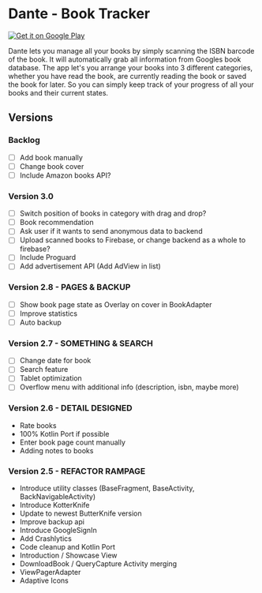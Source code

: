 # Dante - Book Tracker

<a href='https://play.google.com/store/apps/details?id=at.shockbytes.dante&pcampaignid=MKT-Other-global-all-co-prtnr-py-PartBadge-Mar2515-1'><img alt='Get it on Google Play' src='https://play.google.com/intl/en_us/badges/images/generic/en_badge_web_generic.png' /></a>

Dante lets you manage all your books by simply scanning the ISBN barcode of the book. 
It will automatically grab all information from Googles book database. 
The app let's you arrange your books into 3 different categories, whether you 
have read the book, are currently reading the book or saved the book for later. So you 
can simply keep track of your progress of all your books and their current states.

## Versions

### Backlog
- [ ] Add book manually
- [ ] Change book cover
- [ ] Include Amazon books API?

### Version 3.0
- [ ] Switch position of books in category with drag and drop?
- [ ] Book recommendation
- [ ] Ask user if it wants to send anonymous data to backend
- [ ] Upload scanned books to Firebase, or change backend as a whole to firebase?
- [ ] Include Proguard
- [ ] Add advertisement API (Add AdView in list)

### Version 2.8 - PAGES & BACKUP
- [ ] Show book page state as Overlay on cover in BookAdapter
- [ ] Improve statistics
- [ ] Auto backup

### Version 2.7 - SOMETHING & SEARCH
- [ ] Change date for book
- [ ] Search feature
- [ ] Tablet optimization
- [ ] Overflow menu with additional info (description, isbn, maybe more)

### Version 2.6 - DETAIL DESIGNED
* Rate books 
* 100% Kotlin Port if possible
* Enter book page count manually 
* Adding notes to books

### Version 2.5 - REFACTOR RAMPAGE

* Introduce utility classes (BaseFragment, BaseActivity, BackNavigableActivity)
* Introduce KotterKnife
* Update to newest ButterKnife version
* Improve backup api
* Introduce GoogleSignIn
* Add Crashlytics
* Code cleanup and Kotlin Port
* Introduction / Showcase View
* DownloadBook / QueryCapture Activity merging 
* ViewPagerAdapter
* Adaptive Icons
